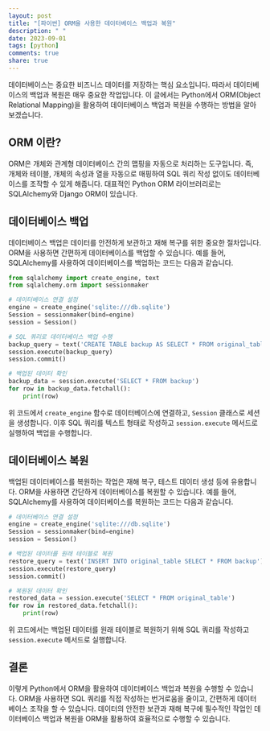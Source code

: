 ```yaml
---
layout: post
title: "[파이썬] ORM을 사용한 데이터베이스 백업과 복원"
description: " "
date: 2023-09-01
tags: [python]
comments: true
share: true
---
```


데이터베이스는 중요한 비즈니스 데이터를 저장하는 핵심 요소입니다. 따라서 데이터베이스의 백업과 복원은 매우 중요한 작업입니다. 이 글에서는 Python에서 ORM(Object Relational Mapping)을 활용하여 데이터베이스 백업과 복원을 수행하는 방법을 알아보겠습니다.

## ORM 이란?

ORM은 개체와 관계형 데이터베이스 간의 맵핑을 자동으로 처리하는 도구입니다. 즉, 개체와 테이블, 개체의 속성과 열을 자동으로 매핑하여 SQL 쿼리 작성 없이도 데이터베이스를 조작할 수 있게 해줍니다. 대표적인 Python ORM 라이브러리로는 SQLAlchemy와 Django ORM이 있습니다.

## 데이터베이스 백업

데이터베이스 백업은 데이터를 안전하게 보관하고 재해 복구를 위한 중요한 절차입니다. ORM을 사용하면 간편하게 데이터베이스를 백업할 수 있습니다. 예를 들어, SQLAlchemy를 사용하여 데이터베이스를 백업하는 코드는 다음과 같습니다.

```python
from sqlalchemy import create_engine, text
from sqlalchemy.orm import sessionmaker

# 데이터베이스 연결 설정
engine = create_engine('sqlite:///db.sqlite')
Session = sessionmaker(bind=engine)
session = Session()

# SQL 쿼리로 데이터베이스 백업 수행
backup_query = text('CREATE TABLE backup AS SELECT * FROM original_table')
session.execute(backup_query)
session.commit()

# 백업된 데이터 확인
backup_data = session.execute('SELECT * FROM backup')
for row in backup_data.fetchall():
    print(row)
```

위 코드에서 `create_engine` 함수로 데이터베이스에 연결하고, `Session` 클래스로 세션을 생성합니다. 이후 SQL 쿼리를 텍스트 형태로 작성하고 `session.execute` 메서드로 실행하여 백업을 수행합니다.

## 데이터베이스 복원

백업된 데이터베이스를 복원하는 작업은 재해 복구, 테스트 데이터 생성 등에 유용합니다. ORM을 사용하면 간단하게 데이터베이스를 복원할 수 있습니다. 예를 들어, SQLAlchemy를 사용하여 데이터베이스를 복원하는 코드는 다음과 같습니다.

```python
# 데이터베이스 연결 설정
engine = create_engine('sqlite:///db.sqlite')
Session = sessionmaker(bind=engine)
session = Session()

# 백업된 데이터를 원래 테이블로 복원
restore_query = text('INSERT INTO original_table SELECT * FROM backup')
session.execute(restore_query)
session.commit()

# 복원된 데이터 확인
restored_data = session.execute('SELECT * FROM original_table')
for row in restored_data.fetchall():
    print(row)
```

위 코드에서는 백업된 데이터를 원래 테이블로 복원하기 위해 SQL 쿼리를 작성하고 `session.execute` 메서드로 실행합니다.

## 결론

이렇게 Python에서 ORM을 활용하여 데이터베이스 백업과 복원을 수행할 수 있습니다. ORM을 사용하면 SQL 쿼리를 직접 작성하는 번거로움을 줄이고, 간편하게 데이터베이스 조작을 할 수 있습니다. 데이터의 안전한 보관과 재해 복구에 필수적인 작업인 데이터베이스 백업과 복원을 ORM을 활용하여 효율적으로 수행할 수 있습니다.